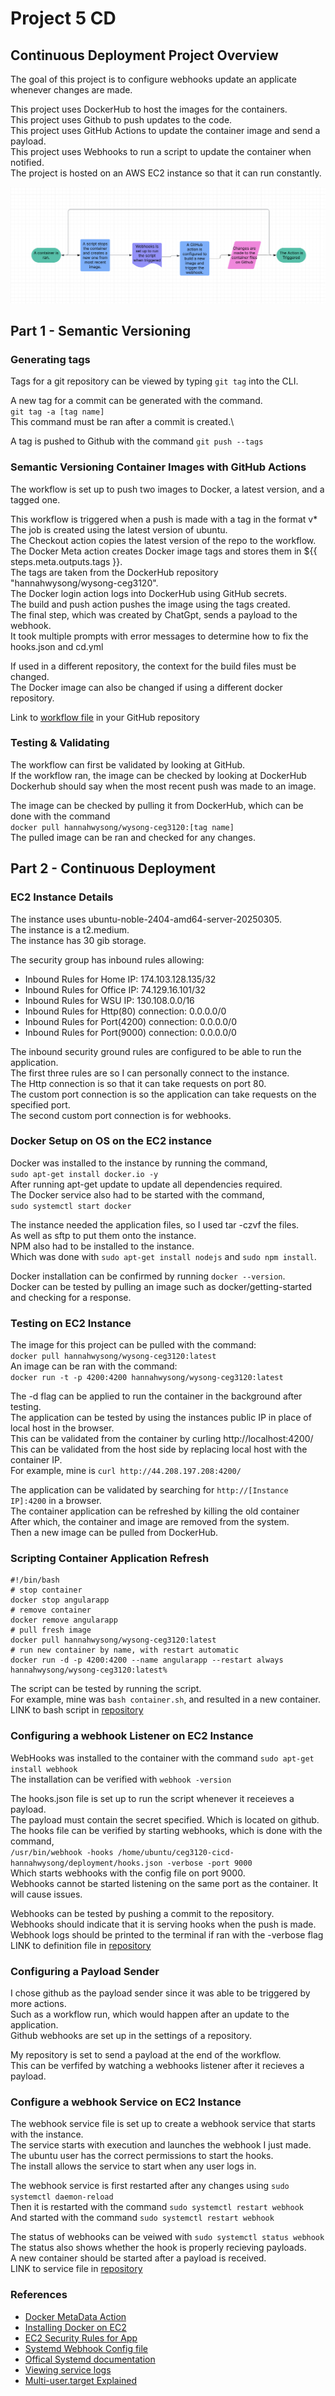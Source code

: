 # Project 5 CD 
## Continuous Deployment Project Overview
The goal of this project is to configure webhooks update an applicate whenever changes are made.

This project uses DockerHub to host the images for the containers.\
This project uses Github to push updates to the code.\
This project uses GitHub Actions to update the container image and send a payload.\
This project uses Webhooks to run a script to update the container when notified.\
The project is hosted on an AWS EC2 instance so that it can run constantly.

![project diagram](diagram-cd.png)

## Part 1 - Semantic Versioning
### Generating tags
Tags for a git repository can be viewed by typing `git tag` into the CLI.

A new tag for a commit can be generated with the command.\
`git tag -a [tag name]`\
This command must be ran after a commit is created.\

A tag is pushed to Github with the command `git push --tags`
### Semantic Versioning Container Images with GitHub Actions
The workflow is set up to push two images to Docker, a latest version, and a tagged one.

This workflow is triggered when a push is made with a tag in the format v*\
The job is created using the latest version of ubuntu.\
The Checkout action copies the latest version of the repo to the workflow.\
The Docker Meta action creates Docker image tags and stores them in ${{ steps.meta.outputs.tags }}.\
The tags are taken from the DockerHub repository "hannahwysong/wysong-ceg3120".\
The Docker login action logs into DockerHub using GitHub secrets.\
The build and push action pushes the image using the tags created.\
The final step, which was created by ChatGpt, sends a payload to the webhook.\
It took multiple prompts with error messages to determine how to fix the hooks.json and cd.yml

If used in a different repository, the context for the build files must be changed.\
The Docker image can also be changed if using a different docker repository.

Link to [workflow file](https://github.com/WSU-kduncan/ceg3120-cicd-hannahwysong/blob/main/.github/workflows/ci.yml) in your GitHub repository
### Testing & Validating
The workflow can first be validated by looking at GitHub.\
If the workflow ran, the image can be checked by looking at DockerHub\
Dockerhub should say when the most recent push was made to an image.

The image can be checked by pulling it from DockerHub, which can be done with the command\
`docker pull hannahwysong/wysong-ceg3120:[tag name]`\
The pulled image can be ran and checked for any changes. 

## Part 2 - Continuous Deployment 

### EC2 Instance Details

The instance uses ubuntu-noble-2404-amd64-server-20250305.\
The instance is a t2.medium.\
The instance has 30 gib storage.

The security group has inbound rules allowing:
- Inbound Rules for Home IP: 174.103.128.135/32
- Inbound Rules for Office IP: 74.129.16.101/32
- Inbound Rules for WSU IP: 130.108.0.0/16
- Inbound Rules for Http(80) connection: 0.0.0.0/0
- Inbound Rules for Port(4200) connection: 0.0.0.0/0
- Inbound Rules for Port(9000) connection: 0.0.0.0/0

The inbound security ground rules are configured to be able to run the application.\
The first three rules are so I can personally connect to the instance.\
The Http connection is so that it can take requests on port 80.\
The custom port connection is so the application can take requests on the specified port.\
The second custom port connection is for webhooks.


### Docker Setup on OS on the EC2 instance

Docker was installed to the instance by running the command,\
`sudo apt-get install docker.io -y`\
After running apt-get update to update all dependencies required.\
The Docker service also had to be started with the command,\
`sudo systemctl start docker`

The instance needed the application files, so I used tar -czvf the files.\
As well as sftp to put them onto the instance.\
NPM also had to be installed to the instance.\
Which was done with `sudo apt-get install nodejs` and `sudo npm install`.

Docker installation can be confirmed by running `docker --version`.\
Docker can be tested by pulling an image such as docker/getting-started and checking for a response.

### Testing on EC2 Instance

The image for this project can be pulled with the command:\
`docker pull hannahwysong/wysong-ceg3120:latest`\
An image can be ran with the command:\
`docker run -t -p 4200:4200 hannahwysong/wysong-ceg3120:latest`

The -d flag can be applied to run the container in the background after testing.\
The application can be tested by using the instances public IP in place of local host in the browser.\
This can be validated from the container by curling http://localhost:4200/\
This can be validated from the host side by replacing local host with the container IP.\
For example, mine is `curl http://44.208.197.208:4200/`

The application can be validated by searching for `http://[Instance IP]:4200` in a browser.\
The container application can be refreshed by killing the old container\
After which, the container and image are removed from the system.\
Then a new image can be pulled from DockerHub.

### Scripting Container Application Refresh

```
#!/bin/bash
# stop container 
docker stop angularapp
# remove container
docker remove angularapp
# pull fresh image
docker pull hannahwysong/wysong-ceg3120:latest
# run new container by name, with restart automatic
docker run -d -p 4200:4200 --name angularapp --restart always hannahwysong/wysong-ceg3120:latest%
```
The script can be tested by running the script.\
For example, mine was `bash container.sh`, and resulted in a new container.\
LINK to bash script in [repository](https://github.com/WSU-kduncan/ceg3120-cicd-hannahwysong/blob/main/deployment/container.sh)

### Configuring a webhook Listener on EC2 Instance

WebHooks was installed to the container with the command `sudo apt-get install webhook`\
The installation can be verified with `webhook -version`

The hooks.json file is set up to run the script whenever it receieves a payload.\
The payload must contain the secret specified. Which is located on github.\
The hooks file can be verified by starting webhooks, which is done with the command,\
`/usr/bin/webhook -hooks /home/ubuntu/ceg3120-cicd-hannahwysong/deployment/hooks.json -verbose -port 9000`\
Which starts webhooks with the config file on port 9000.\
Webhooks cannot be started listening on the same port as the container. It will cause issues.

Webhooks can be tested by pushing a commit to the repository.\
Webhooks should indicate that it is serving hooks when the push is made.\
Webhook logs should be printed to the terminal if ran with the -verbose flag\
LINK to definition file in [repository](https://github.com/WSU-kduncan/ceg3120-cicd-hannahwysong/blob/main/deployment/hooks.json)

### Configuring a Payload Sender

I chose github as the payload sender since it was able to be triggered by more actions.\
Such as a workflow run, which would happen after an update to the application.\
Github webhooks are set up in the settings of a repository.

My repository is set to send a payload at the end of the workflow.\
This can be verfifed by watching a webhooks listener after it recieves a payload.

### Configure a webhook Service on EC2 Instance

The webhook service file is set up to create a webhook service that starts with the instance.\
The service starts with execution and launches the webhook I just made.\
The ubuntu user has the correct permissions to start the hooks.\
The install allows the service to start when any user logs in.

The webhook service is first restarted after any changes using `sudo systemctl daemon-reload` \
Then it is restarted with the command `sudo systemctl restart webhook`\
And started with the command `sudo systemctl restart webhook`

The status of webhooks can be veiwed with `sudo systemctl status webhook`\
The status also shows whether the hook is properly recieving payloads.\
A new container should be started after a payload is received.\
LINK to service file in [repository](https://github.com/WSU-kduncan/ceg3120-cicd-hannahwysong/blob/main/deployment/webhook.service)

### References
- [Docker MetaData Action](https://github.com/docker/metadata-action)
- [Installing Docker on EC2](https://medium.com/@srijaanaparthy/step-by-step-guide-to-install-docker-on-ubuntu-in-aws-a39746e5a63d)
- [EC2 Security Rules for App](https://www.reddit.com/r/docker/comments/ypr9sl/cant_connect_to_ec2_container_but_can_my_my/)
- [Systemd Webhook Config file](https://medium.com/the-sysadmin/deploy-from-github-gitlab-to-server-using-webhook-d1cb6496368f)
- [Offical Systemd documentation](https://github.com/adnanh/webhook/blob/master/docs/Systemd-Activation.md)
- [Viewing service logs](https://github.com/adnanh/webhook/discussions/569)
- [Multi-user.target Explained](https://unix.stackexchange.com/questions/506347/why-do-most-systemd-examples-contain-wantedby-multi-user-target)

